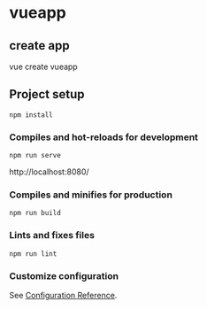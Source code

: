 # vueapp

## create app

vue create vueapp

## Project setup
```
npm install
```

### Compiles and hot-reloads for development
```
npm run serve
```

http://localhost:8080/

### Compiles and minifies for production
```
npm run build
```

### Lints and fixes files
```
npm run lint
```

### Customize configuration
See [Configuration Reference](https://cli.vuejs.org/config/).
